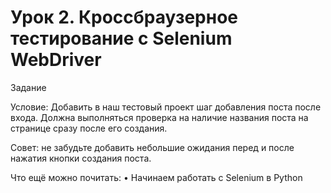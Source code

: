 # Урок 2. Кроссбраузерное тестирование с Selenium WebDriver
Задание

Условие: Добавить в наш тестовый проект шаг добавления поста после входа. Должна выполняться проверка на наличие названия поста на странице сразу после его создания.

Совет: не забудьте добавить небольшие ожидания перед и после нажатия кнопки создания поста.

Что ещё можно почитать:
• Начинаем работать с Selenium в Python
